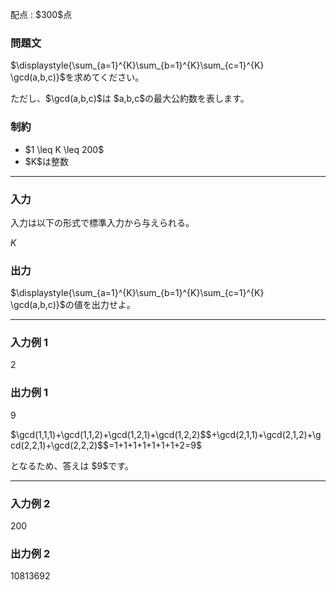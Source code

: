 
<div>

<span>

<span>

<p>
配点 : $300$点
</p>

<div>

<section>

### **問題文**

<p>
$\displaystyle{\sum_{a=1}^{K}\sum_{b=1}^{K}\sum_{c=1}^{K} \gcd(a,b,c)}$を求めてください。
</p>

<p>
ただし、$\gcd(a,b,c)$は $a,b,c$の最大公約数を表します。
</p>

</section>

</div>

<div>

<section>

### **制約**

<ul>

<li>
$1 \leq K \leq 200$
</li>

<li>
$K$は整数
</li>

</ul>

</section>

</div>

---

<div>

<div>

<section>

### **入力**

<p>
入力は以下の形式で標準入力から与えられる。
</p>

<div>

$K$
</div>

</section>

</div>

<div>

<section>

### **出力**

<p>
$\displaystyle{\sum_{a=1}^{K}\sum_{b=1}^{K}\sum_{c=1}^{K} \gcd(a,b,c)}$の値を出力せよ。
</p>

</section>

</div>

</div>

---

<div>

<section>

### **入力例 1**

<div>

2

</div>

</section>

</div>

<div>

<section>

### **出力例 1**

<div>

9

</div>

<p>
$\gcd(1,1,1)+\gcd(1,1,2)+\gcd(1,2,1)+\gcd(1,2,2)$$+\gcd(2,1,1)+\gcd(2,1,2)+\gcd(2,2,1)+\gcd(2,2,2)$$=1+1+1+1+1+1+1+2=9$
</p>

<p>
となるため、答えは $9$です。
</p>

</section>

</div>

---

<div>

<section>

### **入力例 2**

<div>

200

</div>

</section>

</div>

<div>

<section>

### **出力例 2**

<div>

10813692

</div>

</section>

</div>

</span>

</span>

</div>
